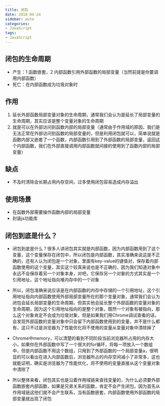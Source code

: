 ```yaml
---
title: 闭包
date: 2018-04-24
sidebar: auto
categories:
- JavaScript
tags:
- JavaScript
---
```


##  闭包的生命周期

- 产生：1 函数嵌套，2 内部函数引用外部函数的局部变量（当然前提是你要调用内部函数）
- 死亡：在内部函数成为垃圾对象时

##  作用

1.  延长外部函数局部变量对象的生命周期，通常我们会认为是延长了局部变量的生命周期，其实应该是整个变量对象的生命周期
2.  就是可以在外部访问到函数内部的局部变量（通常由于作用域的原因，我们是无法正常在外部访问到函数的局部变量的，但是利用闭包就可以，简单说就是函数内部又嵌套了一个函数，内部函数引用到了外部函数的局部变量，返回这个内部函数，我们在外部直接调用内部函数就间接的使用到了函数内部的局部变量）

##  缺点

- 不及时清除会长期占用内存空间，过多使用闭包容易造成内存溢出

##  使用场景

- 在函数外部需要操作函数内部的局部变量
- 封装js功能库

##  闭包到底是什么？

- 闭包到底是什么？很多人讲闭包其实就是内部函数，因为内部函数用到了这个变量，这个变量保存在闭包中，所以闭包是内部函数，其实准确来说这是不正确的，还有人认为闭包是一个对象，里面有key-value的键值对，保存着内部函数使用的这个变量，其实这个较真来说也是不正确的，因为我们知道对象中永远不会保存着另一个对象本身，对吧，它保存另一个对象的方式其实是一个引用地址，这个地址指向堆内存中的一个对象

- 所以，闭包准确来说应该是在内部函数的内存中存储的一个引用地址，这个引用地址指向内部函数使用外部局部变量所在的那个变量对象，通常我们会认为闭包会延长局部变量的生命周期，但其实他会延长整个外部函数的变量对象的生命周期，因为这个引用地址指向的是整个对象，既然一个对象有被指向，那么这个对象肯定不会成为垃圾对象，但是如果我们用Chrome调试查看的话，会发现外部函数的变量对象中只会留下内部函数使用到的变量，并不是什么都有，这只不过是浏览器为了性能优化将不使用的变量从变量对象中清除掉了

- Chrome中memory，可以清楚的看到不同阶段当前浏览器所占用的内存大小，如果你在外部函数中写了一个很大的for循环，将每一项放入一个数组中，但是内部函数不用这个数组，只用到了外部函数的一个局部变量a，很明显的可以看出在进入内部函数后，浏览器所占的内存空间减小了非常多，这也就能证明，确实是浏览器为了性能优化，将不使用的变量直接从这个变量对象中清除了

- 所以整体来看，闭包其实也是沿着作用域链来查找变量的，为什么必须要外部函数嵌套内部函数，如果是兄弟关系的函数，肯定不会产生闭包，因为首先从作用域链这他们就不会产生联系，当有函数嵌套，内部函数使用外部函数的局部变量就出现了闭包